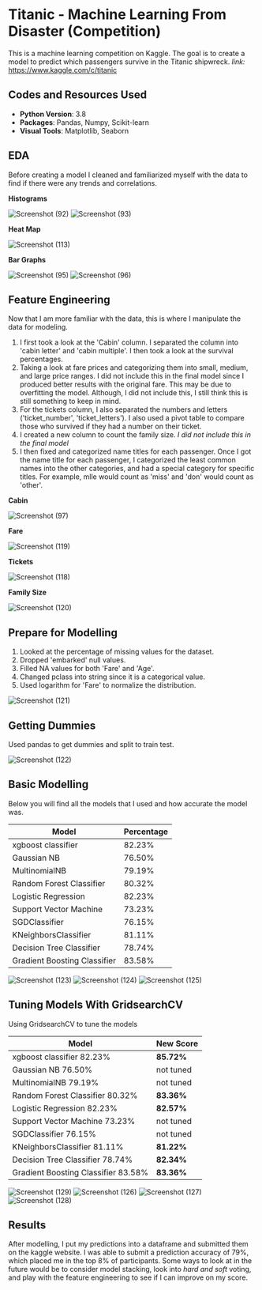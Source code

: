 # Titanic - Machine Learning From Disaster (Competition)
This is a machine learning competition on Kaggle. The goal is to create a model to predict which passengers survive in the Titanic shipwreck.
_link:_ https://www.kaggle.com/c/titanic 

## Codes and Resources Used
* **Python Version**: 3.8
* **Packages**: Pandas, Numpy, Scikit-learn
* **Visual Tools**: Matplotlib, Seaborn

## EDA
Before creating a model I cleaned and familiarized myself with the data to find if there were any trends and correlations.

**Histograms**

![Screenshot (92)](https://user-images.githubusercontent.com/91089401/153504811-f7155ae5-955d-489a-b27f-0b526eed961f.png)
![Screenshot (93)](https://user-images.githubusercontent.com/91089401/153504836-591536ba-8df3-4b24-8b1b-5e7db69c5f23.png)

**Heat Map**

![Screenshot (113)](https://user-images.githubusercontent.com/91089401/153505030-35a6c345-3e1e-4a5a-ab81-438854f0712a.png)

**Bar Graphs**

![Screenshot (95)](https://user-images.githubusercontent.com/91089401/153505188-03968d88-0a27-45e2-80cf-e08b0a3758d9.png)
![Screenshot (96)](https://user-images.githubusercontent.com/91089401/153505200-a3baeb9d-abfa-4942-8731-1c4aef158d77.png)

## Feature Engineering
Now that I am more familiar with the data, this is where I manipulate the data for modeling. 

1) I first took a look at the 'Cabin' column. I separated the column into 'cabin letter' and 'cabin multiple'. I then took a look at the survival percentages.  
2) Taking a look at fare prices and categorizing them into small, medium, and large price ranges. I did not include this in the final model since I produced better results with the original fare. This may be due to overfitting the model. Although, I did not include this, I still think this is still something to keep in mind.
3) For the tickets column, I also separated the numbers and letters ('ticket_number', 'ticket_letters'). I also used a pivot table to compare those who survived if they had a number on their ticket.
4) I created a new column to count the family size. _I did not include this in the final model_
5) I then fixed and categorized name titles for each passenger. Once I got the name title for each passenger, I categorized the least common names into the other categories, and had a special category for specific titles. For example, mlle would count as 'miss' and 'don' would count as 'other'.


**Cabin**

![Screenshot (97)](https://user-images.githubusercontent.com/91089401/153506309-7c82c477-f396-4f0f-bf85-b10534ad7ad3.png)

**Fare** 

![Screenshot (119)](https://user-images.githubusercontent.com/91089401/153518559-dda393c2-47bb-4736-87a3-b0ed3f31d5bd.png)

**Tickets**

![Screenshot (118)](https://user-images.githubusercontent.com/91089401/153518268-5cb52897-738b-42aa-ac8e-972a040284cc.png)

**Family Size**

![Screenshot (120)](https://user-images.githubusercontent.com/91089401/153518706-8e62ea99-8b71-4f5a-8e78-059e3cf07004.png)

## Prepare for Modelling
1) Looked at the percentage of missing values for the dataset.
2) Dropped 'embarked' null values.
3) Filled NA values for both 'Fare' and 'Age'.
4) Changed pclass into string since it is a categorical value.
5) Used logarithm for 'Fare' to normalize the distribution.

![Screenshot (121)](https://user-images.githubusercontent.com/91089401/153519257-edb2e636-d75f-4792-bbfc-a3bf7a57151b.png)

## Getting Dummies
Used pandas to get dummies and split to train test.

![Screenshot (122)](https://user-images.githubusercontent.com/91089401/153519567-94623116-0322-4ad3-b188-4791cd77aed1.png)

## Basic Modelling
Below you will find all the models that I used and how accurate the model was.

| **Model** | **Percentage** |
|---|---|
| xgboost classifier | 82.23% |
| Gaussian NB | 76.50% |
| MultinomialNB | 79.19% |
| Random Forest Classifier | 80.32% |
| Logistic Regression | 82.23% |
| Support Vector Machine | 73.23% |
| SGDClassifier | 76.15% |
| KNeighborsClassifier | 81.11% |
| Decision Tree Classifier | 78.74% |
| Gradient Boosting Classifier | 83.58% |

![Screenshot (123)](https://user-images.githubusercontent.com/91089401/153520613-a1593bfd-4913-43f9-aa24-290851c133e1.png)
![Screenshot (124)](https://user-images.githubusercontent.com/91089401/153520663-13d3afb6-8fe6-4d12-8bb6-4e5dd43358a0.png)
![Screenshot (125)](https://user-images.githubusercontent.com/91089401/153520709-03b6739a-4c0e-43f2-94e8-8afe775931f0.png)

## Tuning Models With GridsearchCV
Using GridsearchCV to tune the models

| **Model** | **New Score** |
|---|---|
| xgboost classifier 82.23% | **85.72%** |
| Gaussian NB 76.50% | not tuned |
| MultinomialNB 79.19% | not tuned |
| Random Forest Classifier 80.32% | **83.36%** |
| Logistic Regression 82.23% | **82.57%** |
| Support Vector Machine 73.23% | not tuned |
| SGDClassifier 76.15% | not tuned |
| KNeighborsClassifier 81.11% | **81.22%** |
| Decision Tree Classifier 78.74% | **82.34%** |
| Gradient Boosting Classifier 83.58% | **83.36%** |

![Screenshot (129)](https://user-images.githubusercontent.com/91089401/153521727-76d39993-3435-4feb-a2cb-d95265aee488.png)
![Screenshot (126)](https://user-images.githubusercontent.com/91089401/153521559-7fcf2651-5604-4761-af58-f2229e5da307.png)
![Screenshot (127)](https://user-images.githubusercontent.com/91089401/153521617-57318332-5b29-40c9-b6b8-97a6bda7d92d.png)
![Screenshot (128)](https://user-images.githubusercontent.com/91089401/153521676-57b3fc37-b209-46bd-8a68-57ee5998b19f.png)

## Results
After modelling, I put my predictions into a dataframe and submitted them on the kaggle website. I was able to submit a prediction accuracy of 79%, which placed me in the top 8% of participants. Some ways to look at in the future would be to consider model stacking, look into _hard and soft_ voting, and play with the feature engineering to see if I can improve on my score.

